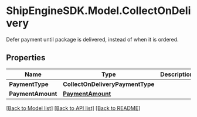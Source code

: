 # ShipEngineSDK.Model.CollectOnDelivery
Defer payment until package is delivered, instead of when it is ordered.

## Properties

Name | Type | Description | Notes
------------ | ------------- | ------------- | -------------
**PaymentType** | **CollectOnDeliveryPaymentType** |  | [optional] 
**PaymentAmount** | [**PaymentAmount**](PaymentAmount.md) |  | [optional] 

[[Back to Model list]](../README.md#documentation-for-models) [[Back to API list]](../README.md#documentation-for-api-endpoints) [[Back to README]](../README.md)

